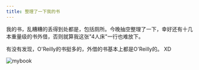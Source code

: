 ```yaml
---
title: 整理了一下我的书
---
```

我的书，乱糟糟的丢得到处都是，包括厕所。今晚抽空整理了一下，幸好还有十几本重量级的书外借，否则就算我这张"4人床"一行也难放下。

有没有发现，O'Reilly的书挺多的，外借的书基本上都是O'Reilly的。 XD

![mybook](http://static.flickr.com/75/195521074_102a6b4ae7.jpg)
